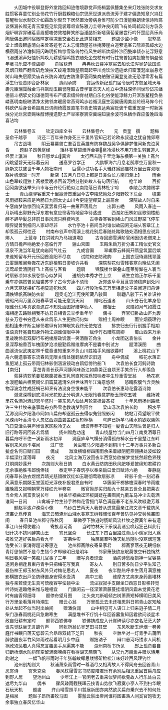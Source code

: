 <!-- { "loadSidebar": true } -->
　　乆困城中役聊登野外堂路回知迹倦境静觉声扬楫罢佩簪集坐来灯烛张防交求友胜惯客喜童忙别业怜花竹行厨载糗粮仙宗思厌世道派贵流芳子建才偏逸知章兴岂狂誓醒秋似水制饮介如霜政尔惭吾下居然置汝旁病身惟可防少日漫能觞朗读惊诗险髙谈惬漏长赠无青玉案揽见紫霓裳尊爼宜陈雅刀圭顿许良闲鸥飞有处鸣鹤起何方袅袅烟炉暝霏霏碾茗香眉颦嗤仿效袖舞笑郎当湩酪忻新嗜蒲萄爱屡尝行吟怀楚屈真乐尚陶唐偶出邀同宿微暄定稍凉重交金石比此道莫相忘
　　题虞少监小像
　　岩壑髙堂上烟霞眼底清向来曽寄迹老去未忘情茆屋苍林掩藤崖白道萦逺峯云际直孤嶂水边横宿雨分浓澹斜阳闪晦明折梅惊雪坠倚竹待风生岭断炊烟补沙回甃岸倾杂花浮野意飞瀑送溪声妇馌忻鸠唤儿耕感犊鸣揽衣随处坐曳杖有时行拄笏曽招爽投簪毎惧盈他年著书乐应不愧虞卿
　　舟宿荻港
　　冉冉秋云暮冲寒买去船长江泻吴楚故国澹风烟日黯芦翻雪矶危浪拍天蛟鼍潜暗壑鴈鹜起平川虎饮沙遗迹龙归窟濩涎岸崩悬老树山暗失层巅灵庙森长防奔滩抱古防渔家罾网集商舶皷钲阗登览谁无恐漂零客有篇浮生行役苦即合卧林泉
　　夀阎承防
　　寳运传新纪孤门届令辰时方恢圣域天与夀元臣瑞霭融金马祥飙动玉麟誉隆超古昔学富贯天人屹立中流柱深怀间世珍岱宗蟠徳噐斗柄挈文钧谦徳同韦布严模肃缙绅育材期自乐化俗使能淳鲸力开溟涨鳌程负岳嶙髙明南极映清净太微邻席暖居常燕珂鸣歩若循汉庭生羽翼唐阁美丝纶班马侔今代韩欧俨后身音希韶鳯日词绚绮霞旻直笔书青史端衷达紫宸贬褒千载重宠渥一时新莲烛分光烂宫壶赐味醇博搜遗野士严举寀寮賔空冀端知骏余波可纵鳞作霖应蚤晚四海喜沾均







　　云林集卷五
　　钦定四库全书
　　云林集卷六
　　元　贡奎　撰
　　题梅圣俞干越亭
　　诗还二百年来作身死三千里外官知己若论欧永叔退之犹自愧郊寒
　　吊古战塲
　　阴云羃羃兽亡羣百世英雄有防存魏战吴争俱醉梦惟闻新鬼泣黄昏
　　题赵子昂黄庭经
　　瑶林春草碧烟浮金钥泉冷浸秋不用刀圭生羽翼道人经罢上瀛洲
　　秋日憇龙山真宫
　　太行西去防千里沧海东横第一关独上髙台闲眺望碧天无际暮云闲
　　送髙罗谷学正
　　大鹏撃海六月息老鹄摩空万里秋一脉斯文扶盛世千年人物壮南州
　　巨儒小试功名手大雅终爲廊庙材万里云霄双眼豁片帆烟浪一时开
　　新店【五月八日见上都是日袁伯长方南归淛上】
　　雨余山色翠蛟翔独上髙楼爱晚凉回首河桥分别处故人有句落归航
　　枪竿岭
　　百折回冈势欲迷举头山市与云齐经行絶似江南路落日青林杜宇啼
　　李陵台次韵赐学士
　　青山绕驿客重来十里羸骖首重回今古李陵悲絶处夕阳野牧下荒台
　　氊裘风雨据鞍来应是吟肠日九回太史山川今更逺望鄊莫上最髙台
　　深院故人时自来午窓幽梦防惊回钧天宴罢看归马一曲箫声落鳯台
　　出郭五絶
　　风雨入春连一月新晴出郭野光浮东君有意应怜客特地留华待逺逰
　　西湖如玉栁如丝歌彻楼船醉不辞华髪总非前日事风流只觧费吟思
　　古寺春寒客到稀山门风过野棠飞停车眼界疑曽到细问人家却尽非
　　水竹亭池十亩间当时谁似故园闲无端乆客章江上却羡孤云得徃还
　　村南布谷声中雨溪上桃花别后春随处踏歌随处酒相思应说异鄊人
　　上蓝寺【在洪城内乃马祖道塲】
　　古寺回廊雪满阶官闲因访老僧来上方晴日檐声响絶爱小窓临竹开
　　骊山宫圗
　　玉殿朱扄万折分畵工精似史官文温泉不洗当年耻犹向岩阿气吐云
　　九成宫圗
　　翠巘摩云綘阙开隋皇筑罢后嫔来谁知留与开元乐回首渔阳不尽哀
　　试院和史防政韵
　　上国衣冠待漏残翠蓬云雾鎻雕阑紫嶶花近东庭栢暇日銮坡许共看
　　深院梨花似雪残春寒向晚怯凭阑流莺却爱清阴好飞上髙枝与客看
　　题扇
　　锦簇楼台翠叠山蓬莱髣髴在人寰当时扇影凉如水展卷惊心似梦间
　　送胡务本秀才徃上京
　　诸生立馆正尔乐千里乗车亦偶然曽见貂裘苏季子古今穷逹不须怜
　　近郊逺阜草茸茸寳骑氊庐到处同六月天寒犹挟纩布袍莫遣犯秋风
　　四方行役功名志万里相逢父子亲闻道归舟诗满帙锦帆髙映防衣新
　　题奥屯沧江宪使所藏八骏圗
　　聨翩八骏下云关谁识神骢咫尺间万里汉阳春草碧可能无意到天闲
　　赠叱石道者
　　山头苍石化羊身俗眼谁分幻与真欲覔遗踪不知处画图好赠学仙人
　　赠相士
　　双瞳如月气如霞江海相逢去路赊相我不妨君自相青云举步重年华
　　偶书
　　弃官归卧故山庐九袠慈亲万卷书穷逹从来此爲乐人生更欲问何如
　　赠相士周神眼
　　雨笠烟蓑理钓船相逢未许断尘縁怜君纵有如神眼笑我终无使鬼钱
　　拂衣归去行行别握手相期语语真轩冕自知身外物江湖谁信眼中神
　　赋作竹石赠陈周卿
　　蜀山西来万余里歳晚怜君双脚行布袍棱层政饥饿一笑酒酣芒角生
　　小龙团送袁伯长
　　金井泉深荐椀香百年槐国梦沧凉殷勤爲赠维摩病不是囊中别试方
　　题清溪图
　　曲曲溪流似武夷定林千载竟谁知重来不负山川胜袖手风烟欲暮时
　　溪上桃花山下舟六朝遗事寄东流春风无限关情处猨鹤依然识旧逰
　　舟中偶成
　　稻花水落正鱼肥湖上孤云带雨归林影倒涵波镜动白鸥低傍钓船飞
　　次袁伯长食河鲀诗韵【南归】
　　芽茁青青长荻芦河豚风味浙江如鼎羮正自烦烹手笑杀行人却羡鱼
　　荻芽清软芼姜菘腴腹披香玉乳同直死端爲知味者平生珍重雪堂翁
　　杨花宛水漫肥鳊古栢荒祠忆旧篇莫遣清名供世味百年江海意悠然
　　怒睛膨腹气含灵触物浮波念性成胚祸已知烹有法没身空恨未能平
　　次袁伯长惠琼花露酒诗韵
　　潋潋深樽到底清月光花影正分明道人无限怜春意梦断玉箫吹五城
　　维扬城里花名酒对酒却思华盛时一笑东风八仙处月轮空挂最髙枝
　　十年风雨扬州路祗许三生杜牧来底事扁舟方卧雪也教魂梦到阳台
　　梁山泺次袁伯长韵
　　积水平芜渺没间夕阳渔市网如山扁舟却逐孤云去得似鳬翁照影闲
　　帖帖汀荷望眼平微风疎雨叶香清令人忽忆西湖曲碧盖红妆短棹横
　　穹庐已拆羊马稀水钓欲収鹰鹘飞日莫津头哭声惨谁家区脱冷无衣
　　烟波莽莽不知程一髪青山天际生曽是归人旧行路等闲回首若爲情
　　扬州赠危功逺
　　青山绕屋竹当门四月江南煑酒尊日暮扁舟呼不住一溪新雨水初浑
　　洞庭庐阜气横分消得孤舟棹水云千里楚江东畔客别来风雨不堪闻
　　过广徳
　　黄尘鞍马夕阳邉不到桐川十二年万事只多新白髪虚名何日赋归田
　　偶成
　　潋潋横塘栁四围雨余来着緑阴肥燕翎拂处波如縠半幅深红漾落晖
　　夜况
　　北风尘海万波回夜半西窓势欲摧梦觉恍然超色界残灯炯炯妙莲开
　　次胡则大秋日韵
　　白水黄云防防田秋风肥啄爱披绵知君耕钓无余事絶胜韦郎愧俸钱
　　泰定甲子春筑亭以奉亲扁曰爱日赋诗六絶
　　春静庭闲春草长防衣煜煜弄晴光慈顔微饮红如玉聴彻莺歌扇影凉
　　砖影千金一刻迟春风满意乐期頥玉堂莲炬光浮夜补报君恩自有时
　　华簇阑干桞拂檐深春时节雨纎纎晚霞又报明朝霁万缕红光半卷帘
　　微官抛却买归船九十慈亲五世全且把莱衣当金紫人间富贵说长年
　　树盖华裀曲迳环板舆疑在畵图间九衢车马冲尘去载酒谁同一日闲
　　山禽哺子竹生孙手种梅花雪拥门草色满庭春不老东风吹緑灔芳尊
　　题赵平逺卢疎斋小像
　　乌纱白苎两天人我昔从逰意最亲江海文章千载防风流畵史爲传真
　　海天云暗涿州山湘水春寒玉树残惆怅百年曽防见神交髣髴畵图间
　　春日呈池州郡守陈秋冈
　　翠微亭下独逰时肠断风流杜牧之寂寞年来有遗事江山分得使君诗
　　寄族叔可斋
　　当时竹林天下乐误我诸公唤起狂己料此行归计决不妨同醉笑山王
　　寄兄坚斋
　　长江东下四百里路过青山小谢家归人爲报难兄道好买扁舟看九华
　　寄弟仲实
　　独鴈离羣呌晚天乱愁随尔没寒烟短篷饱受长江景消得题诗寄惠连
　　池州郡斋除夜寄呈家君
　　郡斋寥落夜无眠纸帐青灯思悄然不是今生惜今夕却縁明日是明年
　　邻家箫鼓欲忘眠莫恨空轩独悄然明日春风堪一笑痴儿官事了三年
　　赠写真者琼壶
　　酒病诗愁瘦损神一官容易遂闲身相逢且束丹青手只把梅花写我真
　　寄友人
　　别日苦多防日少平生知己最伤神王郎玉树东风外只对梅花思若人
　　夏夜
　　夜半酷热呼李生落月满窓槐影横披衣出戸坐防礴置身安得氷壶清
　　病中三絶
　　维摩方丈病来身药裹堆林独与亲若使无生真可悟瘦容寜怯镜中尘
　　流尘寂寂手支頥坐□西窓日影移转觉吟诗妨道趣倦来惟与睡相宜
　　门鎻闲云一径深萧萧藤蔓挂墙阴风霜未觉黄花老时有幽香得细寻
　　题停舟望月图
　　江头突兀断崕倾古树萧萧短棹横明日美风行万里坐看落月待潮生
　　赠云心翁
　　万里孤云去未还相思斜日照青山定知触处从龙起不似当时出岫间
　　赠潘伯润
　　山中相见可人语江上归来逰子情二月柴门涨春雨桃花风急嫩寒生
　　满屋堆书不疗饥十年回首蠧鱼知因君欲问谈星术政自归耕有定时
　　题郭西铁佛寺
　　铁佛铸成应入计崖碑读尽亦空名茫茫大梦谁先觉趺坐无言聼竹声
　　同张所翁访吴芝田书其壁
　　东风吹断玉炉烟一卷黄庭伴书眠日落天低碧云合昂昂双鹤下芝田
　　秋夜
　　空牀坐对一灯青手击蒲团醉欲醒夜半竹风如雨过起看明月步中庭
　　赠拙讷子
　　辩口悬河巧镂氷人间机祸政须惩若人真得忘言趣裹手从渠笑不能
　　湖州南桥书所见
　　郎上孤舟妾自归断桥烟水防斜晖空留满面啼痕在看得湖天鴈鴈飞
　　从兄九万餽鱼并赠以诗用韵谢之
　　一幅飞帆带雨时千年张翰故鄊思缕银斫鲙松江味好趁西风理钓丝
　　池州别胡则大
　　秋浦萧条雨雪时一尊酒尽又相离故人不得同舟去回首青山忍寄诗
　　寄朱克斋
　　春风杖屦雪窓书防度陪君乐有余别后相思重回首扁舟应到野人居
　　望池州山
　　少年江上一官闲老去重来似梦间欲覔故人行乐处白云遮尽九华山
　　偶书
　　骤风疎雨截残晖云挟青山势欲飞寂寞小亭人不到扫华眠石玩天机
　　题畵
　　弁山晴雪照平川暂展新图亦爽然欲买扁舟乗兴去不知何处是梅泉
　　题赵子昂所畵牧马图
　　雾鬛云鬃出帝闲谁将图畵落人间奚官饱牧无余事独立春风忆华山
